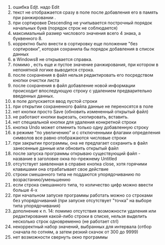 1. ошибка Edjt. надо Edit
2. текст не отображается сразу в поле после добавления его в память при ранжировании <none>.
3. при сортировке Descending не учитывается построчный порядок начальных букв (порядок строк не соблюдается)
4. максимальный размер числового значения  всего 4 знака, а буквенного 8.
5. корректно было внести в сортировку еще положение "без сортировки", которая сохранила бы порядок добавления в список данных
6. в Windows8 не открывается справка.
7. помимо <none>, есть еще и пустое значение ранжирования, при котором в непонятной логике выводится строка.
8. после сохранения в файл нельзя редактировать его посредством кнопки очистки листа
9. после сохранения в файл добавление новой информации происходит впоследующую строку с удалением предварительно введенных данных.
10.  в поле допускается ввод пустой строки
11. при открытии сохраненного файла данные не переносятся в поле
12. нет кнопки просто Save (обновить измененный открытый файл)
13. не работают кнопки вырезать, скопировать, вставить.
14. нет специальной кнопки для удаления конкретной строки
15. кнопка Undo может отменить только одну добавленную строку
16. в режиме "по увеличению" и с отключенными флагами определения символов все равно отображаются числовые строки
17. при закрытии программы, она не предлагает сохранить в файл занесенные данные или обновить открытый файл
18. после запуска программы открываю существующий файл - название в заголовке окна по-прежнему Untitled
19. отсутствует заявленная в справке кнопка close, хотя горячими клавишами она отрабатывает свое действие
20. строки смешанного типа не поддаются упорядочиванию по возрастанию/уменьшению
21. если строка смешанного типа, то количество цифр можно ввести больше 4-х
22. при начальном запуске программы работать можно со строками без упорядочиваний (при запуске отсутствует "точка" на выборе типа упорядочивания)
23. дополнение к п. 14: помимо отсутствия возможности удаления или редактирования какой-либо строки в списке, нельзя выделить несколько строк одновременно (не работает ctrl)
24. некорректный набор значений, выбранных для интервала (отбор сначала по сотням, а затем резкий скачок от 300 до 9999)
25. нет возможности свернуть окно программы
